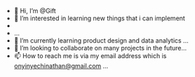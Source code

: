 - 👋 Hi, I’m @Gift
- 👀 I’m interested in learning new things that i can implement
- 
-   ...
- 🌱 I’m currently learning product design and data analytics ...
- 💞️ I’m looking to collaborate on many projects in the future...
- 📫 How to reach me is via my email address which is onyinyechinathan@gmail.com ...

<!---
Gift19/Gift19 is a ✨ special ✨ repository because its `README.md` (this file) appears on your GitHub profile.
You can click the Preview link to take a look at your changes.
--->
